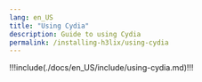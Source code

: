 ```yaml
---
lang: en_US
title: "Using Cydia"
description: Guide to using Cydia
permalink: /installing-h3lix/using-cydia
---
```


!!!include(./docs/en_US/include/using-cydia.md)!!!